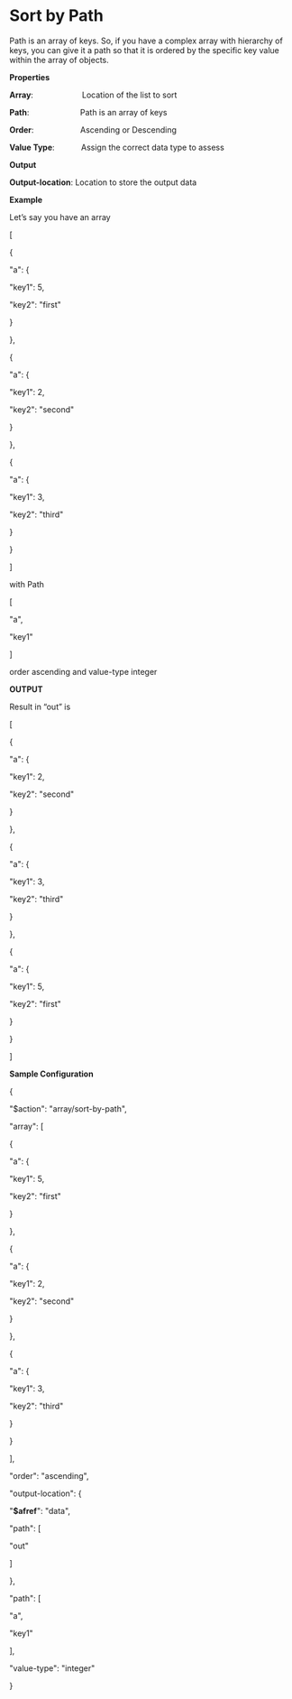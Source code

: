 # Sort by Path

Path is an array of keys. So, if you have a complex array with hierarchy of keys, you can give it a path so that it is ordered by the specific key value within the array of objects.

 **Properties**
 

**Array**:                      Location of the list to sort

**Path**:                       Path is an array of keys

**Order**:                     Ascending or Descending

**Value Type**:            Assign the correct data type to assess

 **Output**
 

**Output-location**: Location to store the output data

 **Example**
 

Let’s say you have an array

[

{

"a": {

"key1": 5,

"key2": "first"

}

},

{

"a": {

"key1": 2,

"key2": "second"

}

},

{

"a": {

"key1": 3,

"key2": "third"

}

}

]

with Path

[

"a",

"key1"

]

order ascending and value-type integer

**OUTPUT**

Result in “out” is

[

{

"a": {

"key1": 2,

"key2": "second"

}

},

{

"a": {

"key1": 3,

"key2": "third"

}

},

{

"a": {

"key1": 5,

"key2": "first"

}

}

]

**Sample Configuration**

{

"$action": "array/sort-by-path",

"array": [

{

"a": {

"key1": 5,

"key2": "first"

}

},

{

"a": {

"key1": 2,

"key2": "second"

}

},

{

"a": {

"key1": 3,

"key2": "third"

}

}

],

"order": "ascending",

"output-location": {

"__$afref__": "data",

"path": [

"out"

]

},

"path": [

"a",

"key1"

],

"value-type": "integer"

}